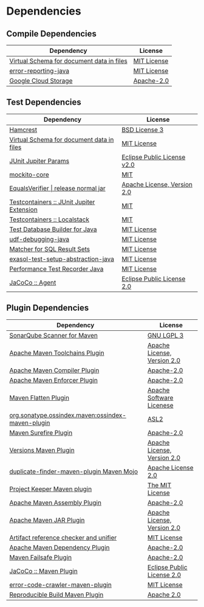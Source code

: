 <!-- @formatter:off -->
# Dependencies

## Compile Dependencies

| Dependency                                     | License          |
| ---------------------------------------------- | ---------------- |
| [Virtual Schema for document data in files][0] | [MIT License][1] |
| [error-reporting-java][2]                      | [MIT License][3] |
| [Google Cloud Storage][4]                      | [Apache-2.0][5]  |

## Test Dependencies

| Dependency                                      | License                          |
| ----------------------------------------------- | -------------------------------- |
| [Hamcrest][6]                                   | [BSD License 3][7]               |
| [Virtual Schema for document data in files][0]  | [MIT License][1]                 |
| [JUnit Jupiter Params][8]                       | [Eclipse Public License v2.0][9] |
| [mockito-core][10]                              | [MIT][11]                        |
| [EqualsVerifier \| release normal jar][12]      | [Apache License, Version 2.0][5] |
| [Testcontainers :: JUnit Jupiter Extension][13] | [MIT][14]                        |
| [Testcontainers :: Localstack][13]              | [MIT][14]                        |
| [Test Database Builder for Java][15]            | [MIT License][16]                |
| [udf-debugging-java][17]                        | [MIT License][18]                |
| [Matcher for SQL Result Sets][19]               | [MIT License][20]                |
| [exasol-test-setup-abstraction-java][21]        | [MIT License][22]                |
| [Performance Test Recorder Java][23]            | [MIT License][24]                |
| [JaCoCo :: Agent][25]                           | [Eclipse Public License 2.0][26] |

## Plugin Dependencies

| Dependency                                              | License                          |
| ------------------------------------------------------- | -------------------------------- |
| [SonarQube Scanner for Maven][27]                       | [GNU LGPL 3][28]                 |
| [Apache Maven Toolchains Plugin][29]                    | [Apache License, Version 2.0][5] |
| [Apache Maven Compiler Plugin][30]                      | [Apache-2.0][5]                  |
| [Apache Maven Enforcer Plugin][31]                      | [Apache-2.0][5]                  |
| [Maven Flatten Plugin][32]                              | [Apache Software Licenese][5]    |
| [org.sonatype.ossindex.maven:ossindex-maven-plugin][33] | [ASL2][34]                       |
| [Maven Surefire Plugin][35]                             | [Apache-2.0][5]                  |
| [Versions Maven Plugin][36]                             | [Apache License, Version 2.0][5] |
| [duplicate-finder-maven-plugin Maven Mojo][37]          | [Apache License 2.0][38]         |
| [Project Keeper Maven plugin][39]                       | [The MIT License][40]            |
| [Apache Maven Assembly Plugin][41]                      | [Apache-2.0][5]                  |
| [Apache Maven JAR Plugin][42]                           | [Apache License, Version 2.0][5] |
| [Artifact reference checker and unifier][43]            | [MIT License][44]                |
| [Apache Maven Dependency Plugin][45]                    | [Apache-2.0][5]                  |
| [Maven Failsafe Plugin][46]                             | [Apache-2.0][5]                  |
| [JaCoCo :: Maven Plugin][47]                            | [Eclipse Public License 2.0][26] |
| [error-code-crawler-maven-plugin][48]                   | [MIT License][49]                |
| [Reproducible Build Maven Plugin][50]                   | [Apache 2.0][34]                 |

[0]: https://github.com/exasol/virtual-schema-common-document-files/
[1]: https://github.com/exasol/virtual-schema-common-document-files/blob/main/LICENSE
[2]: https://github.com/exasol/error-reporting-java/
[3]: https://github.com/exasol/error-reporting-java/blob/main/LICENSE
[4]: https://github.com/googleapis/java-storage
[5]: https://www.apache.org/licenses/LICENSE-2.0.txt
[6]: http://hamcrest.org/JavaHamcrest/
[7]: http://opensource.org/licenses/BSD-3-Clause
[8]: https://junit.org/junit5/
[9]: https://www.eclipse.org/legal/epl-v20.html
[10]: https://github.com/mockito/mockito
[11]: https://opensource.org/licenses/MIT
[12]: https://www.jqno.nl/equalsverifier
[13]: https://java.testcontainers.org
[14]: http://opensource.org/licenses/MIT
[15]: https://github.com/exasol/test-db-builder-java/
[16]: https://github.com/exasol/test-db-builder-java/blob/main/LICENSE
[17]: https://github.com/exasol/udf-debugging-java/
[18]: https://github.com/exasol/udf-debugging-java/blob/main/LICENSE
[19]: https://github.com/exasol/hamcrest-resultset-matcher/
[20]: https://github.com/exasol/hamcrest-resultset-matcher/blob/main/LICENSE
[21]: https://github.com/exasol/exasol-test-setup-abstraction-java/
[22]: https://github.com/exasol/exasol-test-setup-abstraction-java/blob/main/LICENSE
[23]: https://github.com/exasol/performance-test-recorder-java/
[24]: https://github.com/exasol/performance-test-recorder-java/blob/main/LICENSE
[25]: https://www.eclemma.org/jacoco/index.html
[26]: https://www.eclipse.org/legal/epl-2.0/
[27]: http://sonarsource.github.io/sonar-scanner-maven/
[28]: http://www.gnu.org/licenses/lgpl.txt
[29]: https://maven.apache.org/plugins/maven-toolchains-plugin/
[30]: https://maven.apache.org/plugins/maven-compiler-plugin/
[31]: https://maven.apache.org/enforcer/maven-enforcer-plugin/
[32]: https://www.mojohaus.org/flatten-maven-plugin/
[33]: https://sonatype.github.io/ossindex-maven/maven-plugin/
[34]: http://www.apache.org/licenses/LICENSE-2.0.txt
[35]: https://maven.apache.org/surefire/maven-surefire-plugin/
[36]: https://www.mojohaus.org/versions/versions-maven-plugin/
[37]: https://basepom.github.io/duplicate-finder-maven-plugin
[38]: http://www.apache.org/licenses/LICENSE-2.0.html
[39]: https://github.com/exasol/project-keeper/
[40]: https://github.com/exasol/project-keeper/blob/main/LICENSE
[41]: https://maven.apache.org/plugins/maven-assembly-plugin/
[42]: https://maven.apache.org/plugins/maven-jar-plugin/
[43]: https://github.com/exasol/artifact-reference-checker-maven-plugin/
[44]: https://github.com/exasol/artifact-reference-checker-maven-plugin/blob/main/LICENSE
[45]: https://maven.apache.org/plugins/maven-dependency-plugin/
[46]: https://maven.apache.org/surefire/maven-failsafe-plugin/
[47]: https://www.jacoco.org/jacoco/trunk/doc/maven.html
[48]: https://github.com/exasol/error-code-crawler-maven-plugin/
[49]: https://github.com/exasol/error-code-crawler-maven-plugin/blob/main/LICENSE
[50]: http://zlika.github.io/reproducible-build-maven-plugin
